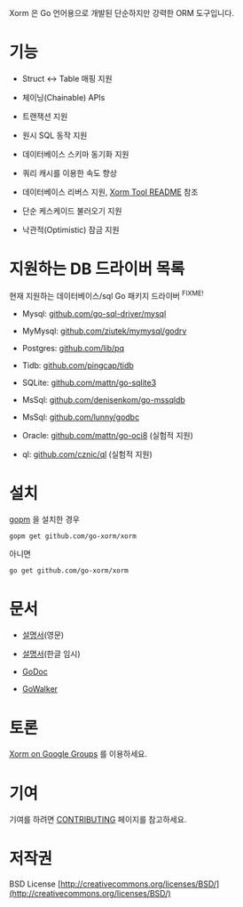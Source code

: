 
Xorm 은 Go 언어용으로 개발된 단순하지만 강력한 ORM 도구입니다.

# 기능

* Struct <-> Table 매핑 지원

* 체이닝(Chainable) APIs

* 트랜잭션 지원

* 원시 SQL 동작 지원

* 데이터베이스 스키마 동기화 지원

* 쿼리 캐시를 이용한 속도 향상

* 데이터베이스 리버스 지원, [Xorm Tool README](https://github.com/go-xorm/cmd/blob/master/README.md) 참조

* 단순 케스케이드 불러오기 지원

* 낙관적(Optimistic) 잠금 지원


# 지원하는 DB 드라이버 목록

현재 지원하는 데이터베이스/sql Go 패키지 드라이버 <sup>FIXME!</sup>
<!-- FIXME: Drivers for Go's sql package which currently support database/sql includes: -->

* Mysql: [github.com/go-sql-driver/mysql](https://github.com/go-sql-driver/mysql)

* MyMysql: [github.com/ziutek/mymysql/godrv](https://github.com/ziutek/mymysql/godrv)

* Postgres: [github.com/lib/pq](https://github.com/lib/pq)

* Tidb: [github.com/pingcap/tidb](https://github.com/pingcap/tidb)

* SQLite: [github.com/mattn/go-sqlite3](https://github.com/mattn/go-sqlite3)

* MsSql: [github.com/denisenkom/go-mssqldb](https://github.com/denisenkom/go-mssqldb)

* MsSql: [github.com/lunny/godbc](https://github.com/lunny/godbc)

* Oracle: [github.com/mattn/go-oci8](https://github.com/mattn/go-oci8) (실험적 지원)

* ql: [github.com/cznic/ql](https://github.com/cznic/ql) (실험적 지원)

# 설치

[gopm](https://github.com/gpmgo/gopm) 을 설치한 경우

	gopm get github.com/go-xorm/xorm

아니면

	go get github.com/go-xorm/xorm

# 문서

* [설명서](http://xorm.io/docs)(영문)

* [설명서](tableContents.md)(한글 임시)

* [GoDoc](http://godoc.org/github.com/go-xorm/xorm)

* [GoWalker](http://gowalker.org/github.com/go-xorm/xorm)

# 토론

[Xorm on Google Groups](https://groups.google.com/forum/#!forum/xorm) 를 이용하세요.

# 기여

기여를 하려면 [CONTRIBUTING](https://github.com/go-xorm/xorm/blob/master/CONTRIBUTING.md) 페이지를 참고하세요.

# 저작권

 BSD License
 [http://creativecommons.org/licenses/BSD/](http://creativecommons.org/licenses/BSD/)
